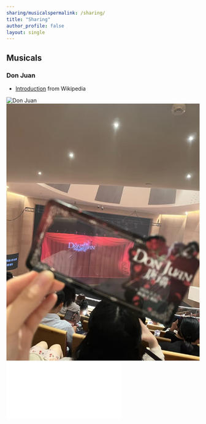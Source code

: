 ```yaml
---
sharing/musicalspermalink: /sharing/
title: "Sharing"
author_profile: false
layout: single
---
```


## Musicals

### Don Juan

- [Introduction](https://en.wikipedia.org/wiki/Don_Juan_(musical)) from Wikipedia

  

<img src="https://raw.githubusercontent.com/leahxqing/leahxqing.github.io/sharing/musicals/DonJuan.JPG" alt="Don Juan" title="Don Juan">

<img src="https://github.com/leahxqing/leahxqing.github.io/blob/2ec0cca8c458039779db3c043905731ceb8266dd/sharing/musicals/DonJuan.JPG" alt="Don Juan" title="Don Juan">



<iframe src="//player.bilibili.com/player.html?isOutside=true&aid=1503906996&bvid=BV1PD421M796&cid=1527131388&p=1" scrolling="no" border="0" frameborder="no" framespacing="0" allowfullscreen="true"></iframe>
